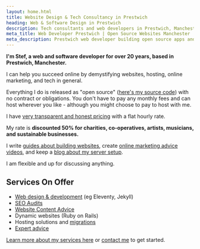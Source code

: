 ```yaml
---
layout: home.html
title: Website Design & Tech Consultancy in Prestwich
heading: Web & Software Design in Prestwich
description: Tech consultants and web developers in Prestwich, Manchester
meta_title: Web Developer Prestwich | Open Source Websites Manchester | Chobble
meta_description: Prestwich web developer building open source apps and websites with no lock-in - Ruby on Rails, Eleventy, SEO & Linux help - 50% discount for artist, musicians, charities and co-operatives
---
```


<div class="text-card">

**I'm Stef, a web and software developer for over 20 years, based in Prestwich, Manchester.**

I can help you succeed online by demystifying websites, hosting, online marketing, and tech in general.

Everything I do is released as "open source" ([here's my source code](https://git.chobble.com)) with no contract or obligations. You don't have to pay any monthly fees and can host wherever you like - although you might choose to pay to host with me.

I have [very transparent and honest pricing](/prices/) with a flat hourly rate.

My rate is **discounted 50% for charities, co-operatives, artists, musicians, and sustainable businesses.**

I write [guides about building websites](/guides/), create [online marketing advice videos](/videos/), and keep a [blog about my server setup](https://blog.chobble.com).

I am flexible and up for discussing anything.

</div>
<div class="text-card">

## Services On Offer

- [Web design & development](/services/static-websites/) (eg Eleventy, Jekyll)
- [SEO Audits](/services/seo-audits/)
- [Website Content Advice](/services/website-content-advice/)
- Dynamic websites (Ruby on Rails)
- Hosting solutions and [migrations](/services/website-migrations/)
- [Expert advice](/services/technical-advice/)

[Learn more about my services here](/services/) or [contact me](/contact/) to get started.

</div>
